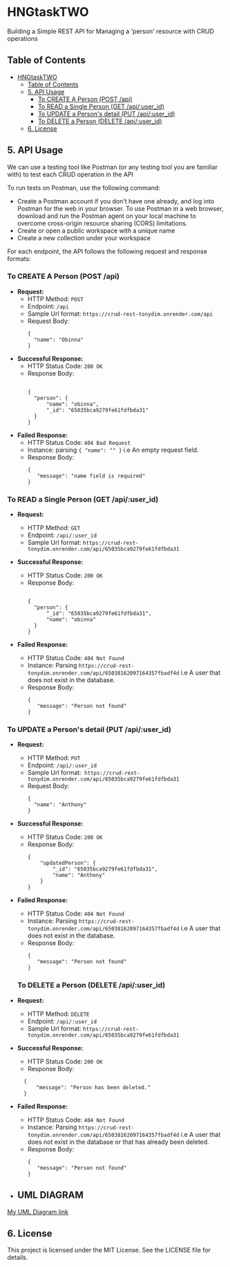 # HNGtaskTWO
Building a Simple REST API for Managing a 'person' resource with CRUD operations

## Table of Contents
- [HNGtaskTWO](#hngtasktwo)
  - [Table of Contents](#table-of-contents)
  - [5. API Usage](#5-api-usage)
    - [To CREATE A Person (POST /api)](#to-create-a-person-post-api)
    - [To READ a Single Person (GET /api/:user_id)](#to-read-a-single-person-get-apiuser_id)
    - [To UPDATE a Person's detail (PUT /api/:user_id)](#to-update-a-persons-detail-put-apiuser_id)
    - [To DELETE a Person (DELETE /api/:user_id)](#to-delete-a-person-delete-apiuser_id)
  - [6. License](#6-license)

## 5. API Usage
We can use a testing tool like Postman (or any testing tool you are familiar with) to test each CRUD operation in the API

To run tests on Postman, use the following command:

- Create a Postman account if you don't have one already, and log into Postman for the web in your browser. To use Postman in a web browser, download and run the Postman agent on your local machine to overcome cross-origin resource sharing (CORS) limitations.
- Create or open a public workspace with a unique name
- Create a new collection under your workspace

For each endpoint, the API follows the following request and response formats:

### To CREATE A Person (POST /api)

- **Request:**
  - HTTP Method: ``` POST ```
  - Endpoint: ``` /api ```
  - Sample Url format: ``` https://crud-rest-tonydim.onrender.com/api ```
  - Request Body:
    ```
    {
      "name": "Obinna"
    }
    ```
- **Successful Response:**
  - HTTP Status Code: ``` 200 OK ```
  - Response Body:
    ```
  
    {
      "person": {
          "name": "obinna",
          "_id": "65035bca9279fe61fdfbda31"
      }
    }
    ```
- **Failed Response:**
  - HTTP Status Code: ``` 404 Bad Request ```
  - Instance: parsing ``` { "name": "" } ``` i.e An empty request field.
  - Response Body:
    ```
    {
       "message": "name field is required"
    }
    ```

### To READ a Single Person (GET /api/:user_id)

- **Request:**

  - HTTP Method: ``` GET ```
  - Endpoint: ``` /api/:user_id ```
  - Sample Url format: ``` https://crud-rest-tonydim.onrender.com/api/65035bca9279fe61fdfbda31 ```

- **Successful Response:**
  - HTTP Status Code: ``` 200 OK ```
  - Response Body:
    ```
    
    {
      "person": {
          "_id": "65035bca9279fe61fdfbda31",
          "name": "obinna"
      }
    }
    ```
- **Failed Response:**
  - HTTP Status Code: ``` 404 Not Found ```
  - Instance: Parsing ``` https://crud-rest-tonydim.onrender.com/api/65038162097164357fbadf4d ``` i.e A user that does not exist in the database.
  - Response Body:
    ```
    {
       "message": "Person not found"
    }
    ```

### To UPDATE a Person's detail (PUT /api/:user_id)

- **Request:**

  - HTTP Method: ``` PUT ```
  - Endpoint: ``` /api/:user_id ```
  - Sample Url format:```  https://crud-rest-tonydim.onrender.com/api/65035bca9279fe61fdfbda31 ```
  - Request Body:
    ```
    {
      "name": "Anthony"
    }
    ```

- **Successful Response:**
  - HTTP Status Code: ``` 200 OK ```
  - Response Body:
    ```
    {
        "updatedPerson": {
            "_id": "65035bca9279fe61fdfbda31",
            "name": "Anthony"
        }
    }
    ```
- **Failed Response:**
  - HTTP Status Code: ``` 404 Not Found ```
  - Instance: Parsing ``` https://crud-rest-tonydim.onrender.com/api/65038162097164357fbadf4d ``` i.e A user that does not exist in the database.
  - Response Body:
    ```
    {
       "message": "Person not found"
    }
    ```
  ### To DELETE a Person (DELETE /api/:user_id)

- **Request:**

  - HTTP Method: ``` DELETE ```
  - Endpoint: ``` /api/:user_id ```
  - Sample Url format: ``` https://crud-rest-tonydim.onrender.com/api/65035bca9279fe61fdfbda31 ```

- **Successful Response:**
  - HTTP Status Code: ``` 200 OK ```
  - Response Body:
  ```
    {
        "message": "Person has been deleted."
    }

  ```
- **Failed Response:**
  - HTTP Status Code: ``` 404 Not Found ```
  - Instance: Parsing ``` https://crud-rest-tonydim.onrender.com/api/65038162097164357fbadf4d ``` i.e A user that does not exist in the database or that has already been deleted.
  - Response Body:
    ```
    {
       "message": "Person not found"
    }
    ```

- ## UML DIAGRAM


[My UML Diagram link](https://lucid.app/documents/view/e4e345e8-19da-407c-9920-b079544679b7)


## 6. License
This project is licensed under the MIT License. See the LICENSE file for details.

